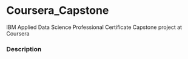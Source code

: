 # Coursera_Capstone
IBM Applied Data Science Professional Certificate Capstone project at Coursera

### Description
